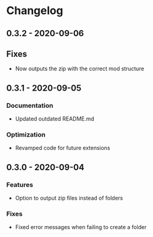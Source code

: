 # Changelog


## 0.3.2 - 2020-09-06

## Fixes
- Now outputs the zip with the correct mod structure


## 0.3.1 - 2020-09-05

### Documentation
- Updated outdated README.md

### Optimization
- Revamped code for future extensions


## 0.3.0 - 2020-09-04

### Features
- Option to output zip files instead of folders

### Fixes
- Fixed error messages when failing to create a folder
